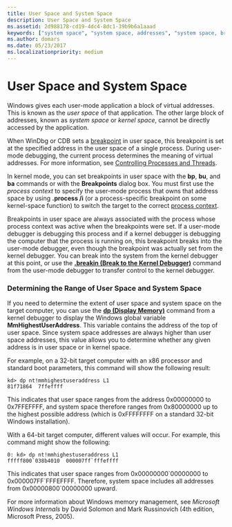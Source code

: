 ```yaml
---
title: User Space and System Space
description: User Space and System Space
ms.assetid: 2d988178-cd19-4dc4-8dc1-39b9b6a1aaad
keywords: ["system space", "system space, addresses", "system space, breakpoints", "kernel space", "kernel space, addresses", "kernel space, breakpoints", "user space", "user space, addresses", "user space, breakpoints"]
ms.author: domars
ms.date: 05/23/2017
ms.localizationpriority: medium
---
```


# User Space and System Space


Windows gives each user-mode application a block of virtual addresses. This is known as the *user space* of that application. The other large block of addresses, known as *system space* or *kernel space*, cannot be directly accessed by the application.

When WinDbg or CDB sets a [breakpoint](using-breakpoints.md) in user space, this breakpoint is set at the specified address in the user space of a single process. During user-mode debugging, the current process determines the meaning of virtual addresses. For more information, see [Controlling Processes and Threads](controlling-processes-and-threads.md).

In kernel mode, you can set breakpoints in user space with the **bp**, **bu**, and **ba** commands or with the **Breakpoints** dialog box. You must first use the *process context* to specify the user-mode process that owns that address space by using **.process /i** (or a process-specific breakpoint on some kernel-space function) to switch the target to the correct [process context](changing-contexts.md#process-context).

Breakpoints in user space are always associated with the process whose process context was active when the breakpoints were set. If a user-mode debugger is debugging this process and if a kernel debugger is debugging the computer that the process is running on, this breakpoint breaks into the user-mode debugger, even though the breakpoint was actually set from the kernel debugger. You can break into the system from the kernel debugger at this point, or use the [**.breakin (Break to the Kernel Debugger)**](-breakin--break-to-the-kernel-debugger-.md) command from the user-mode debugger to transfer control to the kernel debugger.

### <span id="determining_the_range_of_user_space_and_system_space"></span><span id="DETERMINING_THE_RANGE_OF_USER_SPACE_AND_SYSTEM_SPACE"></span>Determining the Range of User Space and System Space

If you need to determine the extent of user space and system space on the target computer, you can use the [**dp (Display Memory)**](d--da--db--dc--dd--dd--df--dp--dq--du--dw--dw--dyb--dyd--display-memor.md) command from a kernel debugger to display the Windows global variable **MmHighestUserAddress**. This variable contains the address of the top of user space. Since system space addresses are always higher than user space addresses, this value allows you to determine whether any given address is in user space or in kernel space.

For example, on a 32-bit target computer with an x86 processor and standard boot parameters, this command will show the following result:

```dbgcmd
kd> dp nt!mmhighestuseraddress L1 
81f71864  7ffeffff 
```

This indicates that user space ranges from the address 0x00000000 to 0x7FFEFFFF, and system space therefore ranges from 0x80000000 up to the highest possible address (which is 0xFFFFFFFF on a standard 32-bit Windows installation).

With a 64-bit target computer, different values will occur. For example, this command might show the following:

```dbgcmd
0: kd> dp nt!mmhighestuseraddress L1 
fffff800`038b4010  000007ff`fffeffff 
```

This indicates that user space ranges from 0x00000000\`00000000 to 0x000007FF\`FFFEFFFF. Therefore, system space includes all addresses from 0x00000800\`00000000 upward.

For more information about Windows memory management, see *Microsoft Windows Internals* by David Solomon and Mark Russinovich (4th edition, Microsoft Press, 2005).

 

 





